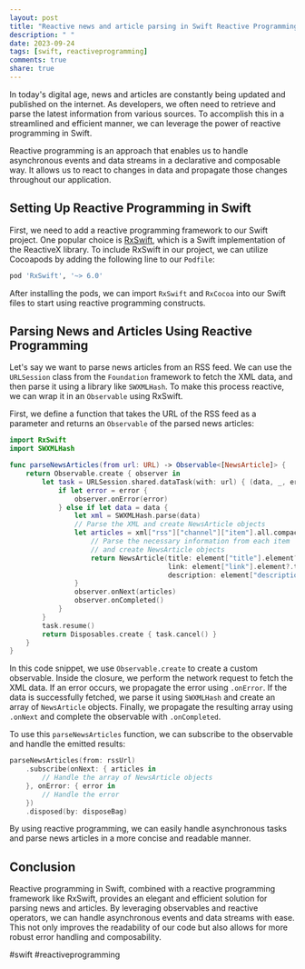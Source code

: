 ```yaml
---
layout: post
title: "Reactive news and article parsing in Swift Reactive Programming"
description: " "
date: 2023-09-24
tags: [swift, reactiveprogramming]
comments: true
share: true
---
```


In today's digital age, news and articles are constantly being updated and published on the internet. As developers, we often need to retrieve and parse the latest information from various sources. To accomplish this in a streamlined and efficient manner, we can leverage the power of reactive programming in Swift.

Reactive programming is an approach that enables us to handle asynchronous events and data streams in a declarative and composable way. It allows us to react to changes in data and propagate those changes throughout our application.

## Setting Up Reactive Programming in Swift

First, we need to add a reactive programming framework to our Swift project. One popular choice is [RxSwift](https://github.com/ReactiveX/RxSwift), which is a Swift implementation of the ReactiveX library. To include RxSwift in our project, we can utilize Cocoapods by adding the following line to our `Podfile`:

```ruby
pod 'RxSwift', '~> 6.0'
```

After installing the pods, we can import `RxSwift` and `RxCocoa` into our Swift files to start using reactive programming constructs.

## Parsing News and Articles Using Reactive Programming

Let's say we want to parse news articles from an RSS feed. We can use the `URLSession` class from the `Foundation` framework to fetch the XML data, and then parse it using a library like `SWXMLHash`. To make this process reactive, we can wrap it in an `Observable` using RxSwift.

First, we define a function that takes the URL of the RSS feed as a parameter and returns an `Observable` of the parsed news articles:

```swift
import RxSwift
import SWXMLHash

func parseNewsArticles(from url: URL) -> Observable<[NewsArticle]> {
    return Observable.create { observer in
        let task = URLSession.shared.dataTask(with: url) { (data, _, error) in
            if let error = error {
                observer.onError(error)
            } else if let data = data {
                let xml = SWXMLHash.parse(data)
                // Parse the XML and create NewsArticle objects
                let articles = xml["rss"]["channel"]["item"].all.compactMap { element -> NewsArticle? in
                    // Parse the necessary information from each item
                    // and create NewsArticle objects
                    return NewsArticle(title: element["title"].element?.text,
                                       link: element["link"].element?.text,
                                       description: element["description"].element?.text)
                }
                observer.onNext(articles)
                observer.onCompleted()
            }
        }
        task.resume()
        return Disposables.create { task.cancel() }
    }
}
```

In this code snippet, we use `Observable.create` to create a custom observable. Inside the closure, we perform the network request to fetch the XML data. If an error occurs, we propagate the error using `.onError`. If the data is successfully fetched, we parse it using `SWXMLHash` and create an array of `NewsArticle` objects. Finally, we propagate the resulting array using `.onNext` and complete the observable with `.onCompleted`.

To use this `parseNewsArticles` function, we can subscribe to the observable and handle the emitted results:

```swift
parseNewsArticles(from: rssUrl)
    .subscribe(onNext: { articles in
        // Handle the array of NewsArticle objects
    }, onError: { error in
        // Handle the error
    })
    .disposed(by: disposeBag)
```

By using reactive programming, we can easily handle asynchronous tasks and parse news articles in a more concise and readable manner.

## Conclusion

Reactive programming in Swift, combined with a reactive programming framework like RxSwift, provides an elegant and efficient solution for parsing news and articles. By leveraging observables and reactive operators, we can handle asynchronous events and data streams with ease. This not only improves the readability of our code but also allows for more robust error handling and composability.

#swift #reactiveprogramming